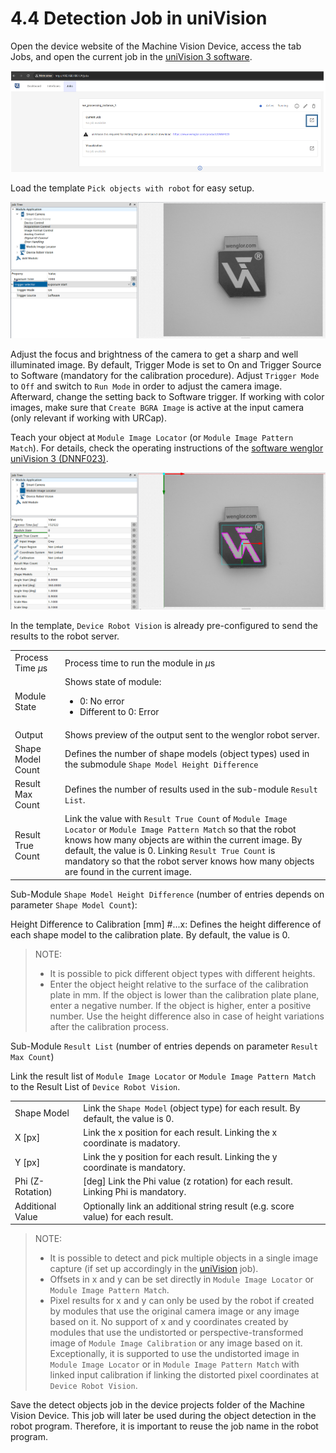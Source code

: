 # 4.4 Detection Job in uniVision

Open the device website of the Machine Vision Device, access the tab Jobs, and open the current job in the [uniVision 3 software](https://www.wenglor.com/en/Machine-Vision/Machine-Vision-Software/Image-Processing-Software-uniVision-3/c/cxmCID222459).

![Level 2 processing instance](images/level2_jobs.png)

Load the template `Pick objects with robot` for easy setup.

![Level 2 processing instance](images/uniVision/acquisition_control_detect_job.png)

Adjust the focus and brightness of the camera to get a sharp and well illuminated image. By default, Trigger Mode is set to On and Trigger Source to Software (mandatory for the calibration procedure). Adjust `Trigger Mode` to `Off` and switch to `Run Mode` in order to adjust the camera image. Afterward, change the setting back to Software trigger. If working with color images, make sure that `Create BGRA Image` is active at the input camera (only relevant if working with URCap).

Teach your object at `Module Image Locator` (or `Module Image Pattern Match`). For details, check the operating instructions of the [software wenglor uniVision 3 (DNNF023)](https://www.wenglor.com/en/Machine-Vision/Machine-Vision-Software/Image-Processing-Software-uniVision-3/wenglor-uniVision-3-Software/p/DNNF023).

![uniVision - Locator module](images/uniVision/locator.png)

In the template, `Device Robot Vision` is already pre-configured to send the results to the robot server.

| | |
|---|---|
|Process Time $\mu$s | Process time to run the module in $\mu$s|
| Module State | Shows state of module: <ul><li> 0: No error </li><li> Different to 0: Error </li></ul>|
| Output | Shows preview of the output sent to the wenglor robot server.|
| Shape Model Count |Defines the number of shape models (object types) used in the submodule `Shape Model Height Difference`|
| Result Max Count | Defines the number of results used in the sub-module `Result List`. |
| Result True Count | Link the value with `Result True Count` of `Module Image Locator` or `Module Image Pattern Match` so that the robot knows how many objects are within the current image. By default, the value is 0. Linking `Result True Count` is mandatory so that the robot server knows how many objects are found in the current image. |

Sub-Module `Shape Model Height Difference` (number of entries depends on parameter `Shape Model Count`):

Height Difference to Calibration [mm] #...x: Defines the height difference of each shape model to the calibration plate. By default, the value is 0.

> NOTE:
>
> - It is possible to pick different object types with different heights.
> - Enter the object height relative to the surface of the calibration plate in mm. If the object is lower than the calibration plate plane, enter a negative number. If the object is higher, enter a positive number. Use the height difference also in case of height variations after the calibration process.

Sub-Module `Result List` (number of entries depends on parameter `Result Max Count`)

Link the result list of `Module Image Locator` or `Module Image Pattern Match` to the Result List of `Device Robot Vision`.

| | |
|-|-|
|Shape Model | Link the `Shape Model` (object type) for each result. By default, the value is 0. |
|X [px] | Link the x position for each result. Linking the x coordinate is madatory. |
|Y [px] | Link the y position for each result. Linking the y coordinate is mandatory. |
|Phi (Z-Rotation)| [deg] Link the Phi value (z rotation) for each result. Linking Phi is mandatory. |
|Additional Value | Optionally link an additional string result (e.g. score value) for each result. |

> NOTE:
>
> - It is possible to detect and pick multiple objects in a single image capture (if set up accordingly in the [uniVision](https://www.wenglor.com/en/Machine-Vision/Machine-Vision-Software/Image-Processing-Software-uniVision-3/wenglor-uniVision-3-Software/p/DNNF023) job).
> - Offsets in x and y can be set directly in `Module Image Locator` or `Module Image Pattern Match`.
> - Pixel results for x and y can only be used by the robot if created by modules that use the  original camera image or any image based on it. No support of x and y coordinates created by modules that use the undistorted or perspective-transformed image of `Module Image Calibration` or any image based on it. Exceptionally, it is supported to use the undistorted image in `Module Image Locator` or in `Module Image Pattern Match` with linked input calibration if linking the distorted pixel coordinates at `Device Robot Vision`.

Save the detect objects job in the device projects folder of the Machine Vision Device. This job will later be used during the object detection in the robot program. Therefore, it is important to reuse the job name in the robot program.
